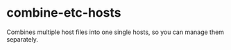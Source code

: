 # combine-etc-hosts
Combines multiple host files into one single hosts, so you can manage them separately.
